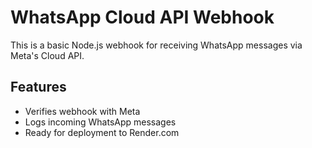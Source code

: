 # WhatsApp Cloud API Webhook

This is a basic Node.js webhook for receiving WhatsApp messages via Meta's Cloud API.

## Features
- Verifies webhook with Meta
- Logs incoming WhatsApp messages
- Ready for deployment to Render.com
